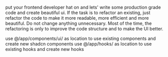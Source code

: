 put your frontend developer hat on and lets' write some production grade code and create beautiful ui.
If the task is to refactor an existing, just refactor the code to make it more readable, more efficient and more beautiful.
Do not change anything unnecessary. Most of the time, the refactoring is only to improve the code structure and to make the UI better.

use @/app/components/ui/ as location to use existing components and create new shadcn components
use @/app/hooks/ as location to use existing hooks and create new hooks
